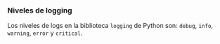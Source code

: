 ### Niveles de logging
Los niveles de logs en la biblioteca `logging` de Python son: `debug`, `info`, `warning`, `error` y `critical`.

